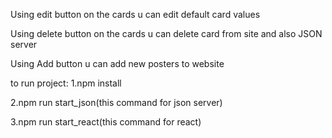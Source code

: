 Using edit button on the cards u can edit default card values

Using delete button on the cards u can delete card from site and also JSON server


Using Add button u can add new posters to website



to run project:
1.npm install

2.npm run start_json(this command for json server)

3.npm run start_react(this command for react)
